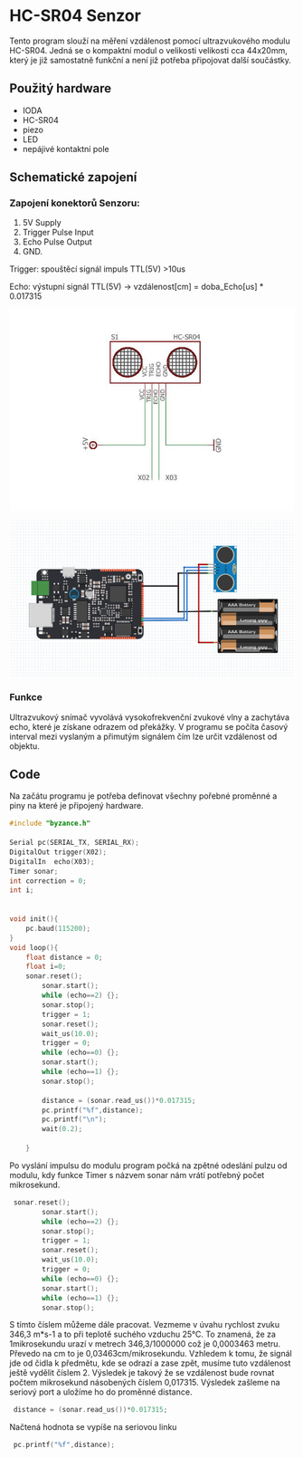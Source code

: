 # HC-SR04 Senzor

Tento program slouží na měření vzdálenost pomocí ultrazvukového modulu HC-SR04. Jedná se o kompaktní modul o velikosti velikosti cca 44x20mm, který je již samostatně funkční a není již potřeba připojovat další součástky.

## Použitý hardware

* IODA
* HC-SR04
* piezo
* LED
* nepájivé kontaktní pole

## Schematické zapojení

### Zapojení konektorů Senzoru:

1. 5V Supply 
2. Trigger Pulse Input
3. Echo Pulse Output
4. GND. 

Trigger: spouštěcí signál impuls TTL\(5V\) &gt;10us

Echo: výstupní signál TTL\(5V\) -&gt; vzdálenost\[cm\] = doba\_Echo\[us\] \* 0.017315

![](../../../.gitbook/assets/ultrasonic-senzor-page-001.jpg)

![](../../../.gitbook/assets/ultrasonic-senzor.PNG)

### Funkce 

 Ultrazvukový snímač vyvolává vysokofrekvenční zvukové vlny a zachytáva echo, které je získane odrazem od překážky. V programu se počíta časový interval mezi vyslaným a přimutým signálem čím lze určit vzdálenost od objektu. 

## Code

Na začátu programu je potřeba definovat všechny pořebné proměnné a piny na které je připojený hardware.

 

```cpp
#include "byzance.h"

Serial pc(SERIAL_TX, SERIAL_RX);
DigitalOut trigger(X02);
DigitalIn  echo(X03);
Timer sonar;
int correction = 0;
int i;


void init(){
    pc.baud(115200);
}
void loop(){
    float distance = 0;
    float i=0;
    sonar.reset();
        sonar.start();
        while (echo==2) {};
        sonar.stop();
        trigger = 1;
        sonar.reset();
        wait_us(10.0);
        trigger = 0;
        while (echo==0) {};
        sonar.start();
        while (echo==1) {};
        sonar.stop();
        
        distance = (sonar.read_us())*0.017315;
        pc.printf("%f",distance);
        pc.printf("\n");
        wait(0.2);

    }
```

Po vyslání impulsu do modulu program počká na zpětné odeslání pulzu od modulu, kdy funkce Timer s názvem sonar nám vrátí potřebný počet mikrosekund.

```cpp
 sonar.reset();
        sonar.start();
        while (echo==2) {};
        sonar.stop();
        trigger = 1;
        sonar.reset();
        wait_us(10.0);
        trigger = 0;
        while (echo==0) {};
        sonar.start();
        while (echo==1) {};
        sonar.stop();
```

S tímto číslem můžeme dále pracovat. Vezmeme v úvahu rychlost zvuku 346,3 m\*s-1 a to při teplotě suchého vzduchu 25°C. To znamená, že za 1mikrosekundu urazí v metrech 346,3/1000000 což je 0,0003463 metru. Převedo na cm to je 0,03463cm/mikrosekundu. Vzhledem k tomu, že signál jde od čidla k předmětu, kde se odrazí a zase zpět, musíme tuto vzdálenost ještě vydělit číslem 2. Výsledek je takový že se vzdálenost bude rovnat počtem mikrosekund násobených číslem 0,017315. Výsledek zašleme na seriový port a uložíme ho do proměnné distance.

```cpp
 distance = (sonar.read_us())*0.017315;
```

Načtená hodnota se vypíše na seriovou linku 

```cpp
 pc.printf("%f",distance);
```

